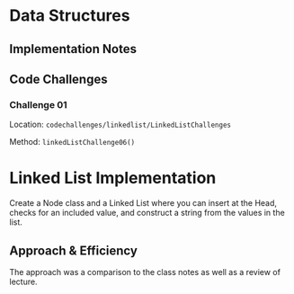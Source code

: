 # Data Structures

## Implementation Notes

## Code Challenges

### Challenge 01

Location: `codechallenges/linkedlist/LinkedListChallenges`

Method: `linkedListChallenge06()`

# Linked List Implementation

Create a Node class and a Linked List where you can insert at the Head, checks for an included value, and construct a string from the values in the list.

## Approach & Efficiency

The approach was a comparison to the class notes as well as a review of lecture.
